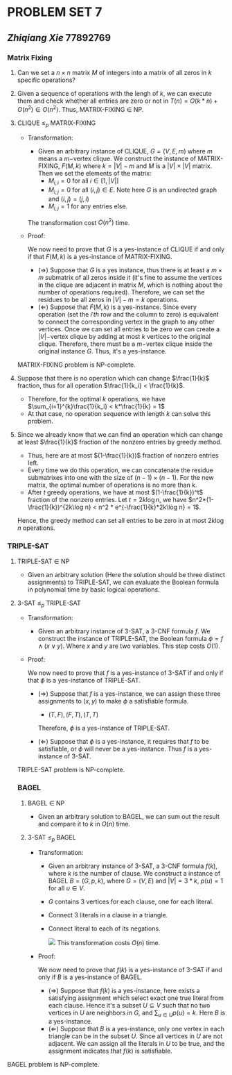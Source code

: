 # PROBLEM SET 7

## _Zhiqiang Xie_ 77892769

### Matrix Fixing

1. Can we set a $n\times n$ matrix $M$ of integers into a matrix of all zeros in $k$ specific operations?

2. Given a sequence of operations with the lengh of $k$, we can execute them and check whether all entries are zero or not in $T(n) = O(k*n) + O(n^2) \in O(n^2)$. Thus, MATRIX-FIXING $\in$ NP.

3. CLIQUE $\leq_p$ MATRIX-FIXING

   - Transformation:

     - Given an arbitrary instance of CLIQUE, $G = (V, E,m)$ where $m$ means a $m-$vertex clique. We construct the instance of MATRIX-FIXING, $F(M,k)$ where $k = |V| - m$ and $M$ is a $|V|\times |V|$ matrix. Then we set the elements of the matrix:
       - $M_{i,i} = 0$ for all $i \in [1, |V|]$
       - $M_{i,j} = 0$ for all $(i,j) \in E$. Note here $G$ is an undirected graph and $(i,j) = (j,i)$
       - $M_{i,j} = 1$ for any entries else.

     The transformation cost $O(n^2)$ time.

   - Proof:

     We now need to prove that $G$ is a yes-instance of CLIQUE if and only if that $F(M,k)$ is a yes-instance of MATRIX-FIXING.

     - $(\Rightarrow)$ Suppose that $G$ is a yes instance, thus there is at least a $m\times m$ submatrix of all zeros inside it  (it's fine to assume the vertices in the clique are adjacent in matrix $M$, which is nothing about the number of operations required). Therefore, we can set the residues to be all zeros in $|V| - m = k$ operations.
     - $(\Leftarrow)$ Suppose that $F(M,k)$ is a yes-instance. Since every operation (set the $i'th$ row and the column to zero) is equivalent to connect the corresponding vertex in the graph to any other vertices. Once we can set all entries to be zero we can create a $|V|-$vertex clique by adding at most $k$ vertices to the original clique. Therefore, there must be a $m-$vertex clique inside the original instance $G$. Thus, it's a yes-instance.

   MATRIX-FIXING problem is NP-complete.

4. Suppose that there is no operation which can change $\frac{1}{k}$ fraction, thus for all operation $\frac{1}{k_i} < \frac{1}{k}$.

   - Therefore, for the optimal $k$ operations, we have $\sum_{i=1}^{k}\frac{1}{k_i} < k*\frac{1}{k} = 1$
   - At that case, no operation sequence with length $k$ can solve this problem.

5. Since we already know that we can find an operation which can change at least $\frac{1}{k}$ fraction of the nonzero entries by greedy method. 

   - Thus, here are at most $(1-\frac{1}{k})$ fraction of nonzero entries left.
   - Every time we do this operation, we can concatenate the residue submatrixes into one with the size of $(n-1)\times(n-1)$. For the new matrix, the optimal number of operations is no more than $k$.
   - After $t$ greedy operations, we have at most $(1-\frac{1}{k})^t$ fraction of the nonzero entries. Let $t = 2k\log n$, we have $n^2*(1-\frac{1}{k})^{2k\log n} < n^2 * e^{-\frac{1}{k}*2k\log n} = 1$. 

   Hence, the greedy method can set all entries to be zero in at most $2k\log n$ operations.

### TRIPLE-SAT

1. TRIPLE-SAT $\in$ NP

   - Given an arbitrary solution (Here the solution should be three distinct assignments) to TRIPLE-SAT, we can evaluate the Boolean formula in polynomial time by basic logical operations. 

2. 3-SAT $\leq_p$ TRIPLE-SAT

   - Transformation:

     - Given an arbitrary instance of 3-SAT, a 3-CNF formula $f$. We construct the instance of TRIPLE-SAT, the Boolean formula $\phi = f\wedge(x\vee y)$. Where $x$ and $y$ are two variables. This step costs $O(1)$.

   - Proof:

     We now need to prove that $f$ is a yes-instance of 3-SAT if and only if that $\phi$ is a yes-instance of TRIPLE-SAT.

     - $(\Rightarrow)$ Suppose that $f$ is a yes-instance, we can assign these three assignments to $(x,y)$ to make $\phi$ a satisfiable formula.

       - $(T,F), (F,T),(T,T)$

       Therefore, $\phi$ is a yes-instance of TRIPLE-SAT.

     - $(\Leftarrow)$ Suppose that $\phi$ is a yes-instance, it requires that $f$ to be satisfiable, or $\phi$ will never be a yes-instance. Thus $f$ is a yes-instance of 3-SAT.

   TRIPLE-SAT problem is NP-complete.

   ### BAGEL

   1. BAGEL $\in$ NP

      - Given an arbitrary solution to BAGEL, we can sum out the result and compare it to $k$ in $O(n)$ time.

   2. 3-SAT $\leq_p$  BAGEL

      - Transformation:

        - Given an arbitrary instance of 3-SAT, a 3-CNF formula $f(k)$, where $k$ is the number of clause. We construct a instance of BAGEL $B = (G,p,k)$, where $G = (V,E)$ and $|V| = 3*k$, $p(u) = 1$ for all $u\in V$.

        - $G$ contains $3$ vertices for each clause, one for each literal. 

        - Connect 3 literals in a clause in a triangle. 

        - Connect literal to each of its negations.

          ![](https://github.com/xiezhq-hermann/Algorithm-problem-set-solution/blob/master/materials/BAGEL.png?raw=true) This transformation costs $O(n)$ time.

      - Proof:

        We now need to prove that $f(k)$ is a yes-instance of 3-SAT if and only if $B$ is a yes-instance of BAGEL.

        - $(\Rightarrow)$ Suppose that $f(k)$ is a yes-instance, here exists a satisfying assignment which select exact one true literal from each clause. Hence it's a subset $U\subseteq V$ such that no two vertices in $U$ are neighbors in $G$, and $\sum_{u\in U}p(u) = k$. Here $B$ is a yes-instance.
        - $(\Leftarrow)$ Suppose that $B$ is a yes-instance, only one vertex in each triangle can be in the subset $U$. Since all vertices in $U$ are not adjacent. We can assign all the literals in $U$ to be true, and the assignment indicates that $f(k)$ is satisfiable.

BAGEL problem is NP-complete.